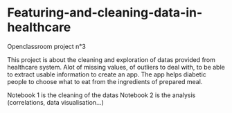 # Featuring-and-cleaning-data-in-healthcare
Openclassroom project n°3

This project is about the cleaning and exploration of datas provided from healthcare system.
Alot of missing values, of outliers to deal with, to be able to extract usable information to create an app.
The app helps diabetic people to choose what to eat from the ingredients of prepared meal.

Notebook 1 is the cleaning of the datas
Notebook 2 is the analysis (correlations, data visualisation...)
